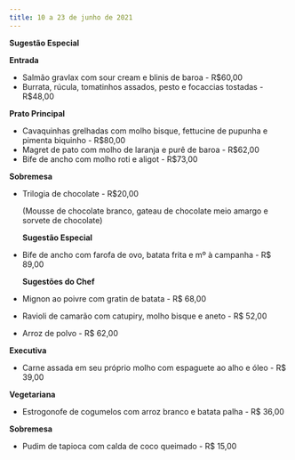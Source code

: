 ```yaml
---
title: 10 a 23 de junho de 2021
---
```

**Sugestão Especial**

**Entrada**

* Salmão gravlax com sour cream e blinis de baroa - R$60,00
* Burrata, rúcula, tomatinhos assados, pesto e focaccias tostadas - R$48,00

**Prato Principal**

* Cavaquinhas grelhadas com molho bisque, fettucine de pupunha e pimenta biquinho - R$80,00
* Magret de pato com molho de laranja e purê de baroa - R$62,00
* Bife de ancho com molho roti e aligot - R$73,00

**Sobremesa**

* Trilogia de chocolate - R$20,00

   (Mousse de chocolate branco, gateau de chocolate meio amargo e sorvete de chocolate)



  **Sugestão Especial**
* Bife de ancho com farofa de ovo, batata frita e mº à campanha - R$ 89,00

  **Sugestões do Chef**
* Mignon ao poivre com gratin de batata - R$ 68,00
* Ravioli de camarão com catupiry, molho bisque e aneto - R$ 52,00
* Arroz de polvo - R$ 62,00

**Executiva**

* Carne assada em seu próprio molho com espaguete ao alho e óleo - R$ 39,00

**Vegetariana**

* Estrogonofe de cogumelos com arroz branco e batata palha - R$ 36,00

**Sobremesa**

* Pudim de tapioca com calda de coco queimado - R$ 15,00